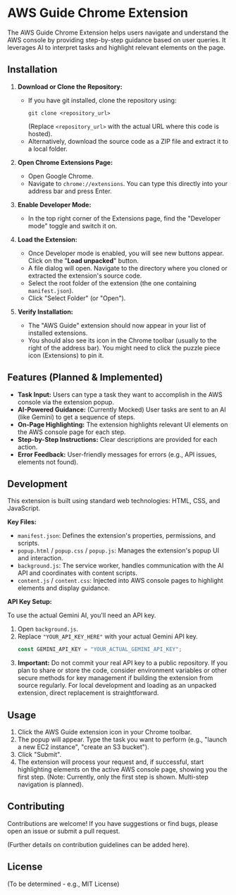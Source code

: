 # AWS Guide Chrome Extension

The AWS Guide Chrome Extension helps users navigate and understand the AWS console by providing step-by-step guidance based on user queries. It leverages AI to interpret tasks and highlight relevant elements on the page.

## Installation

1.  **Download or Clone the Repository:**
    *   If you have git installed, clone the repository using:
        ```
        git clone <repository_url>
        ```
        (Replace `<repository_url>` with the actual URL where this code is hosted).
    *   Alternatively, download the source code as a ZIP file and extract it to a local folder.

2.  **Open Chrome Extensions Page:**
    *   Open Google Chrome.
    *   Navigate to `chrome://extensions`. You can type this directly into your address bar and press Enter.

3.  **Enable Developer Mode:**
    *   In the top right corner of the Extensions page, find the "Developer mode" toggle and switch it on.

4.  **Load the Extension:**
    *   Once Developer mode is enabled, you will see new buttons appear. Click on the "**Load unpacked**" button.
    *   A file dialog will open. Navigate to the directory where you cloned or extracted the extension's source code.
    *   Select the root folder of the extension (the one containing `manifest.json`).
    *   Click "Select Folder" (or "Open").

5.  **Verify Installation:**
    *   The "AWS Guide" extension should now appear in your list of installed extensions.
    *   You should also see its icon in the Chrome toolbar (usually to the right of the address bar). You might need to click the puzzle piece icon (Extensions) to pin it.

## Features (Planned & Implemented)

*   **Task Input:** Users can type a task they want to accomplish in the AWS console via the extension popup.
*   **AI-Powered Guidance:** (Currently Mocked) User tasks are sent to an AI (like Gemini) to get a sequence of steps.
*   **On-Page Highlighting:** The extension highlights relevant UI elements on the AWS console page for each step.
*   **Step-by-Step Instructions:** Clear descriptions are provided for each action.
*   **Error Feedback:** User-friendly messages for errors (e.g., API issues, elements not found).

## Development

This extension is built using standard web technologies: HTML, CSS, and JavaScript.

**Key Files:**

*   `manifest.json`: Defines the extension's properties, permissions, and scripts.
*   `popup.html` / `popup.css` / `popup.js`: Manages the extension's popup UI and interaction.
*   `background.js`: The service worker, handles communication with the AI API and coordinates with content scripts.
*   `content.js` / `content.css`: Injected into AWS console pages to highlight elements and display guidance.

**API Key Setup:**

To use the actual Gemini AI, you'll need an API key.
1.  Open `background.js`.
2.  Replace `"YOUR_API_KEY_HERE"` with your actual Gemini API key.
    ```javascript
    const GEMINI_API_KEY = "YOUR_ACTUAL_GEMINI_API_KEY";
    ```
3.  **Important:** Do not commit your real API key to a public repository. If you plan to share or store the code, consider environment variables or other secure methods for key management if building the extension from source regularly. For local development and loading as an unpacked extension, direct replacement is straightforward.

## Usage

1.  Click the AWS Guide extension icon in your Chrome toolbar.
2.  The popup will appear. Type the task you want to perform (e.g., "launch a new EC2 instance", "create an S3 bucket").
3.  Click "Submit".
4.  The extension will process your request and, if successful, start highlighting elements on the active AWS console page, showing you the first step.
    (Note: Currently, only the first step is shown. Multi-step navigation is planned).

## Contributing

Contributions are welcome! If you have suggestions or find bugs, please open an issue or submit a pull request.

(Further details on contribution guidelines can be added here).

## License

(To be determined - e.g., MIT License)
